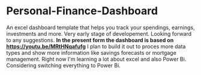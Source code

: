 # Personal-Finance-Dashboard
An excel dashboard template that helps you track your spendings, earnings, investments and more.
Very early stage of developement. Looking forward to any suggestions. 
**In the present form the dashboard is based on https://youtu.be/MRtHNqafufg** I plan to build it out to proces more data types and show more information like savings forecasts or mortgage management.
Right now I'm learning a lot about excel and also Power Bi. Considering switching everything to Power Bi.
